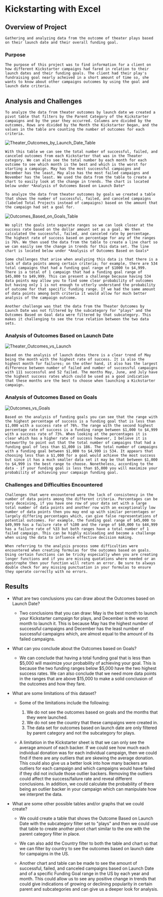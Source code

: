 # Kickstarting with Excel

## Overview of Project
	Gathering and analyzing data from the outcome of theater plays based on their launch date and their overall funding goal.
### Purpose
	The purpose of this project was to find information for a client on how different Kickstarter campaigns had fared in relation to their launch dates and their funding goals. The client had their play's fundraising goal nearly acheived in a short amount of time so, she wants to know about other campaigns outcomes by using the goal and launch date criteria.
	
## Analysis and Challenges
	To analyze the data from theater outcomes by launch date we created a pivot table that filters by the Parent Category of the Kickstarter campaigns and by the year they occurred. Columns are divided by the outcomes, Rows are divided by the Month the Kickstarter began, and the values in the table are counting the number of outcomes for each criteria.  

![Theater_Outcomes_by_Launch_Date_Table](https://user-images.githubusercontent.com/78178900/110382958-41bb4480-8021-11eb-93c1-6458979b855e.png)

	With this table we can see the total number of successful, failed, and canceled outcomes from each Kickstarter that was in the Theater category. We can also see the total number by each month for each outcome to see which month is the best and which is the worst for starting a campaign. May has the most successful campaigns and December has the least, May also has the most failed campaigns and November has the least. We used the data from the table to create a chart to easily look at the change in trends. The chart is located below under *Analysis of Outcomes Based on Launch Date*

	To analyze the data from theater outcomes by goals we created a table that shows the number of successful, failed, and canceled campaigns (labeled Total Projects instead of campaigns) based on the amount that the campaign had set a goal for. 

![Outcomes_Based_on_Goals_Table](https://user-images.githubusercontent.com/78178900/110382978-497ae900-8021-11eb-92b8-c5ae97fef4f6.png)

	We split the goals into separate ranges so we can look closer at the success rate based on the dollar amount set as a goal. We then calculated the successful, failed, and canceled rate by percentage. The highest rate of success based on percentage for any of the ranges is 76%. We then used the data from the table to create a line chart so we can easily see the change in trends for this data set. The line chart is located below under *Analysis of Outcomes Based on Goals*

	Some challenges that arise when analyzing this data is that there is a lack of data points among certain criteria; for example, there are 534 total campaigns that had a funding goal range of $1000 to $4,999. There is a total of 1 campaign that had a funding goal range of $45,000 to $49,999. This can present a challenge because having 534 data points may allow you to find some clear probability of outcomes but having only 1 is not enough to utterly understand the probability of outcome for that specific funding range. If we had the same amount of data points among both criteria it would allow for much better analysis of the campaign outcome.

	Another challenge was that the data from the Theater Outcomes by Launch Date was not filtered by the subcategory for "plays" and the Outcomes Based on Goal data were filtered by that subcategory. This makes it challenging to see the true relation between the two data sets.

### Analysis of Outcomes Based on Launch Date
![Theater_Outcomes_vs_Launch](https://user-images.githubusercontent.com/78178900/110383090-6f07f280-8021-11eb-9c12-ff741941c1ae.png)

	Based on the analysis of launch dates there is a clear trend of May being the month with the highest rate of success. It is also the highest month for failures; on the other hand, it also has the largest difference between number of failed and number of successful campaigns with 111 successful and 52 failed. The months May, June, and July have the highest success rates which could be used as a good indication that these months are the best to choose when launching a Kickstarter campaign.

### Analysis of Outcomes Based on Goals
![Outcomes_vs_Goals](https://user-images.githubusercontent.com/78178900/110383004-54ce1480-8021-11eb-8e5b-97257ceac8ae.png)

	Based on the analysis of funding goals you can see that the range with the highest percentage of success is a funding goal that is less than $1,000 with a success rate of 76%. The range with the second highest percentage rate of success is a funding range between $1,000 to $4,999 with a success rate of 73%. When looking at the percentages it is clear which has a higher rate of success however, I believe it is noteworthy to point out that the total number of campaigns that had a funding goal of less than $1,000 is 186. The total number of campaigns with a funding goal between $1,000 to $4,999 is 534. It appears that choosing less than a $1,000 for a goal would achieve the most success but since it has a much smaller data set it may be that between $1,000 to $4,999 is the best range to choose. Nonetheless, according to the data - if your funding goal is less than $5,000 you will maximize your probability of achieving your campaign funding goal.

### Challenges and Difficulties Encountered

	Challenges that were encountered were the lack of consistency in the number of data points among the different criteria. Percentages can be very deceiving, if you have one row of your data set with a large total number of data points and another row with an exceptionally low number of data points then you may end up with similar percentages or largely differing percentages which, can give false representations of potential outcomes. For example, the funding goal range of $45,000 to $49,999 has a failure rate of %100 and the range of $40,000 to $44,999 has a failure rate of %33 but both ranges have a total number of 1 failed campaign. This can be highly misleading and become a challenge when using the data to influence effective decision making.

	When referring to the analysis process some difficulties were encountered when creating formulas for the outcomes based on goals. Using certain functions can be tricky especially when you are creating longer functions and if you are missing quotations where needed or an apostrophe then your function will return an error. Be sure to always double check for any missing punctuation in your formulas to ensure they operate correctly with no errors. 
 

## Results

- What are two conclusions you can draw about the Outcomes based on Launch Date?
	
  - Two conclusions that you can draw: May is the best month to launch your Kickstarter campaign for plays, and December is the worst month to launch it. This is because May has the highest number of successful campaigns and December has the least number of successful campaigns which, are almost equal to the amount of its failed campaigns.

- What can you conclude about the Outcomes based on Goals?

  - We can conclude that having a total funding goal that is less than $5,000 will maximize your probability of achieving your goal. This is because the two funding ranges below $5,000 have the two highest success rates. We can also conclude that we need more data points in the ranges that are above $15,000 to make a solid conclusion of the outcomes and how they fare. 

- What are some limitations of this dataset?

  - Some of the limitations include the following:
	1. We do not see the outcomes based on goals and the months that they were launched. 
	2. We do not see the country that these campaigns were created in.
	3. The data set for outcomes based on launch date are only filtered by parent category and not the subcategory for plays.

  - A limitation in the Kickstarter sheet is that we can only see the average amount of each backer. If we could see how much each individual donation was for each individual campaign, then we could find if there are any outliers that are skewing the average donation. This could also give us a better look into how many backers are outliers for each campaign and which campaigns would have failed if they did not include those outlier backers. Removing the outliers could affect the success/failure rate and reveal different conclusions. In addition, we could calculate the probability of there being an outlier backer in your campaign which can manipulate how we interpret the data. 

- What are some other possible tables and/or graphs that we could create?
	
	- We could create a table that shows the Outcome Based on Launch Date with the subcategory filter set to "plays" and then we could use that table to create another pivot chart similar to the one with the parent category filter in place.

	- We can also add the Country filter to both the table and chart so that we can filter by country to see the outcomes based on launch date for campaigns in the US. 

	- Another chart and table can be made to see the amount of successful, failed, and canceled campaigns based on Launch Date and of a specific Funding Goal range in the US by each year and month. This could allow us to see any positive change in trends that could give indications of growing or declining popularity in certain parent and subcategories and can give us a deeper look for analysis.
